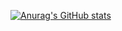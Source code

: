 [![Anurag's GitHub stats](https://github-readme-stats.vercel.app/api/top-langs/?username=mozartsempiano&show_icons=true&bg_color=0D0D0C&border_color=1E1B21&title_color=E966A0&&text_color=F8EDFF&text_bold=false&icon_color=F8EDFF&border_radius=5&layout=compact&locale=pt-br)](https://github.com/anuraghazra/github-readme-stats)

<!--
**mozartsempiano/mozartsempiano** is a ✨ _special_ ✨ repository because its `README.md` (this file) appears on your GitHub profile.

Here are some ideas to get you started:

- 🔭 I’m currently working on ...
- 🌱 I’m currently learning ...
- 👯 I’m looking to collaborate on ...
- 🤔 I’m looking for help with ...
- 💬 Ask me about ...
- 📫 How to reach me: ...
- 😄 Pronouns: ...
- ⚡ Fun fact: ...
-->
